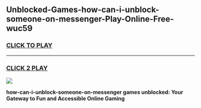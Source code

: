 
## Unblocked-Games-how-can-i-unblock-someone-on-messenger-Play-Online-Free-wuc59
<h3>
<a href="https://premium76.site?title=how-can-i-unblock-someone-on-messenger&ref=26A">CLICK TO PLAY</a></h3>
<hr>

<h3>
<a href="https://premium76.site?title=how-can-i-unblock-someone-on-messenger&ref=26A">CLICK 2 PLAY</a>
  
</h3>

<a href="https://premium76.site?title=how-can-i-unblock-someone-on-messenger&ref=26A"><img src="https://clearcache.store/games.png"></a>


**how-can-i-unblock-someone-on-messenger games unblocked: Your Gateway to Fun and Accessible Online Gaming**
